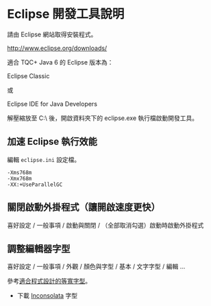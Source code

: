 # Eclipse 開發工具說明

請由 Eclipse 網站取得安裝程式。

http://www.eclipse.org/downloads/

適合 TQC+ Java 6 的 Eclipse 版本為：

Eclipse Classic

或

Eclipse IDE for Java Developers

解壓縮放至 C:\ 後，開啟資料夾下的 eclipse.exe 執行檔啟動開發工具。

## 加速 Eclipse 執行效能

編輯 `eclipse.ini` 設定檔。

```
-Xms768m
-Xmx768m
-XX:+UseParallelGC
```

## 關閉啟動外掛程式（讓開啟速度更快）

喜好設定 / 一般事項 / 啟動與關閉 / （全部取消勾選）啟動時啟動外掛程式

## 調整編輯器字型

喜好設定 / 一般事項 / 外觀 / 顏色與字型 / 基本 / 文字字型 / 編輯 ...

參考[適合程式設計的等寬字型](http://www.gtwang.org/2014/02/monospaced-font-for-programmers.html)。

* 下載 [Inconsolata](http://www.levien.com/type/myfonts/Inconsolata.otf) 字型


